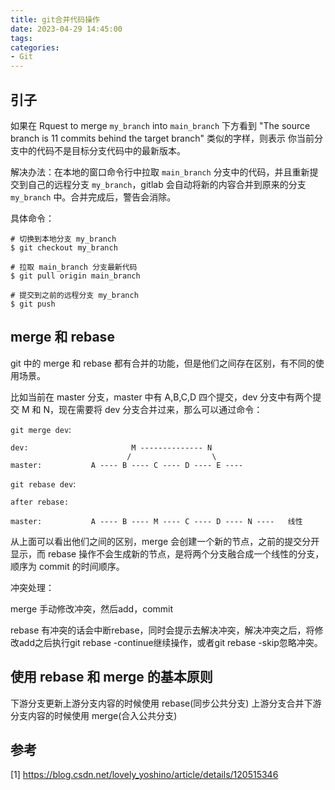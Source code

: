 ```yaml
---
title: git合并代码操作
date: 2023-04-29 14:45:00
tags:
categories:
- Git
---
```


## 引子
如果在 Rquest to merge `my_branch` into `main_branch` 下方看到 "The source branch is 11 commits behind the target branch" 类似的字样，则表示 你当前分支中的代码不是目标分支代码中的最新版本。

解决办法：在本地的窗口命令行中拉取 `main_branch` 分支中的代码，并且重新提交到自己的远程分支 `my_branch`，gitlab 会自动将新的内容合并到原来的分支 `my_branch` 中。合并完成后，警告会消除。

具体命令：
```shell
# 切换到本地分支 my_branch
$ git checkout my_branch

# 拉取 main_branch 分支最新代码
$ git pull origin main_branch

# 提交到之前的远程分支 my_branch
$ git push
```


## merge 和 rebase
git 中的 merge 和 rebase 都有合并的功能，但是他们之间存在区别，有不同的使用场景。

比如当前在 master 分支，master 中有 A,B,C,D 四个提交，dev 分支中有两个提交 M 和 N，现在需要将 dev 分支合并过来，那么可以通过命令：

`git merge dev`:
```
dev:                       M -------------- N           
                          /                  \
master:           A ---- B ---- C ---- D ---- E ----
```

`git rebase dev`:
```
after rebase:

master:           A ---- B ---- M ---- C ---- D ---- N ----   线性
```

从上面可以看出他们之间的区别，merge 会创建一个新的节点，之前的提交分开显示，而 rebase 操作不会生成新的节点，是将两个分支融合成一个线性的分支，顺序为 commit 的时间顺序。

冲突处理：

merge 手动修改冲突，然后add，commit

rebase 有冲突的话会中断rebase，同时会提示去解决冲突，解决冲突之后，将修改add之后执行git rebase -continue继续操作，或者git rebase -skip忽略冲突。


## 使用 rebase 和 merge 的基本原则
下游分支更新上游分支内容的时候使用 rebase(同步公共分支)
上游分支合并下游分支内容的时候使用 merge(合入公共分支)


## 参考
[1] https://blog.csdn.net/lovely_yoshino/article/details/120515346
